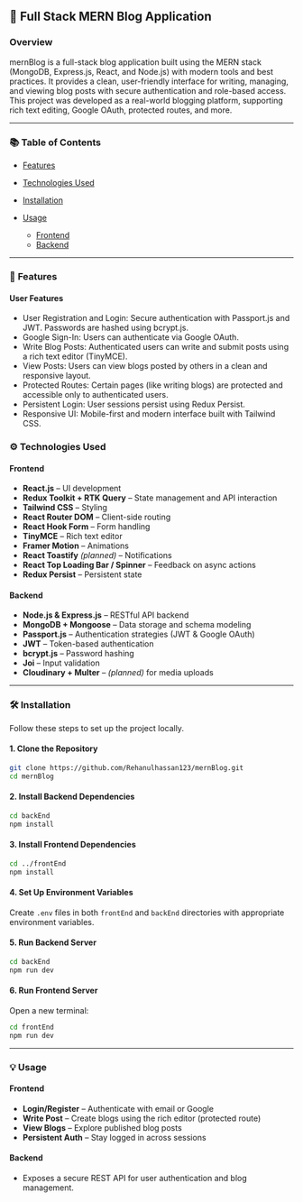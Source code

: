 ## 📝 **Full Stack MERN Blog Application**

### **Overview**

mernBlog is a full-stack blog application built using the MERN stack (MongoDB, Express.js, React, and Node.js) with modern tools and best practices. It provides a clean, user-friendly interface for writing, managing, and viewing blog posts with secure authentication and role-based access. This project was developed as a real-world blogging platform, supporting rich text editing, Google OAuth, protected routes, and more.

---

### 📚 **Table of Contents**

- [Features](#features)
- [Technologies Used](#technologies-used)
- [Installation](#installation)
- [Usage](#usage)

  - [Frontend](#frontend)
  - [Backend](#backend)

---

### 🚀 **Features**

#### User Features

- User Registration and Login: Secure authentication with Passport.js and JWT. Passwords are hashed using bcrypt.js.
- Google Sign-In: Users can authenticate via Google OAuth.
- Write Blog Posts: Authenticated users can write and submit posts using a rich text editor (TinyMCE).
- View Posts: Users can view blogs posted by others in a clean and responsive layout.
- Protected Routes: Certain pages (like writing blogs) are protected and accessible only to authenticated users.
- Persistent Login: User sessions persist using Redux Persist.
- Responsive UI: Mobile-first and modern interface built with Tailwind CSS.

### ⚙️ **Technologies Used**

#### Frontend

- **React.js** – UI development
- **Redux Toolkit + RTK Query** – State management and API interaction
- **Tailwind CSS** – Styling
- **React Router DOM** – Client-side routing
- **React Hook Form** – Form handling
- **TinyMCE** – Rich text editor
- **Framer Motion** – Animations
- **React Toastify** _(planned)_ – Notifications
- **React Top Loading Bar / Spinner** – Feedback on async actions
- **Redux Persist** – Persistent state

#### Backend

- **Node.js & Express.js** – RESTful API backend
- **MongoDB + Mongoose** – Data storage and schema modeling
- **Passport.js** – Authentication strategies (JWT & Google OAuth)
- **JWT** – Token-based authentication
- **bcrypt.js** – Password hashing
- **Joi** – Input validation
- **Cloudinary + Multer** – _(planned)_ for media uploads

---

### 🛠️ **Installation**

Follow these steps to set up the project locally.

#### 1. Clone the Repository

```bash
git clone https://github.com/Rehanulhassan123/mernBlog.git
cd mernBlog
```

#### 2. Install Backend Dependencies

```bash
cd backEnd
npm install
```

#### 3. Install Frontend Dependencies

```bash
cd ../frontEnd
npm install
```

#### 4. Set Up Environment Variables

Create `.env` files in both `frontEnd` and `backEnd` directories with appropriate environment variables.

#### 5. Run Backend Server

```bash
cd backEnd
npm run dev
```

#### 6. Run Frontend Server

Open a new terminal:

```bash
cd frontEnd
npm run dev
```

---

### 💡 **Usage**

#### Frontend

- **Login/Register** – Authenticate with email or Google
- **Write Post** – Create blogs using the rich editor (protected route)
- **View Blogs** – Explore published blog posts
- **Persistent Auth** – Stay logged in across sessions

#### Backend

- Exposes a secure REST API for user authentication and blog management.
